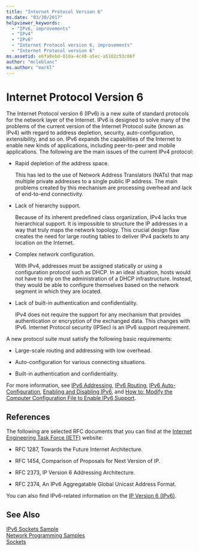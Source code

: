 ```yaml
---
title: "Internet Protocol Version 6"
ms.date: "03/30/2017"
helpviewer_keywords: 
  - "IPv6, improvements"
  - "IPv4"
  - "IPv6"
  - "Internet Protocol version 6, improvements"
  - "Internet Protocol version 6"
ms.assetid: e6fa8ebd-010a-4c48-a5ec-a5102c53c06f
author: "mcleblanc"
ms.author: "markl"
---
```

# Internet Protocol Version 6
The Internet Protocol version 6 (IPv6) is a new suite of standard protocols for the network layer of the Internet. IPv6 is designed to solve many of the problems of the current version of the Internet Protocol suite (known as IPv4) with regard to address depletion, security, auto-configuration, extensibility, and so on. IPv6 expands the capabilities of the Internet to enable new kinds of applications, including peer-to-peer and mobile applications. The following are the main issues of the current IPv4 protocol:  
  
-   Rapid depletion of the address space.  
  
     This has led to the use of Network Address Translators (NATs) that map multiple private addresses to a single public IP address. The main problems created by this mechanism are processing overhead and lack of end-to-end connectivity.  
  
-   Lack of hierarchy support.  
  
     Because of its inherent predefined class organization, IPv4 lacks true hierarchical support. It is impossible to structure the IP addresses in a way that truly maps the network topology. This crucial design flaw creates the need for large routing tables to deliver IPv4 packets to any location on the Internet.  
  
-   Complex network configuration.  
  
     With IPv4, addresses must be assigned statically or using a configuration protocol such as DHCP. In an ideal situation, hosts would not have to rely on the administration of a DHCP infrastructure. Instead, they would be able to configure themselves based on the network segment in which they are located.  
  
-   Lack of built-in authentication and confidentiality.  
  
     IPv4 does not require the support for any mechanism that provides authentication or encryption of the exchanged data. This changes with IPv6. Internet Protocol security (IPSec) is an IPv6 support requirement.  
  
 A new protocol suite must satisfy the following basic requirements:  
  
-   Large-scale routing and addressing with low overhead.  
  
-   Auto-configuration for various connecting situations.  
  
-   Built-in authentication and confidentiality.  
  
 For more information, see [IPv6 Addressing](../../../docs/framework/network-programming/ipv6-addressing.md), [IPv6 Routing](../../../docs/framework/network-programming/ipv6-routing.md), [IPv6 Auto-Configuration](../../../docs/framework/network-programming/ipv6-auto-configuration.md), [Enabling and Disabling IPv6](../../../docs/framework/network-programming/enabling-and-disabling-ipv6.md), and [How to: Modify the Computer Configuration File to Enable IPv6 Support](../../../docs/framework/network-programming/how-to-modify-the-computer-configuration-file-to-enable-ipv6-support.md).  
  
## References  
 The following are selected RFC documents that you can find at the [Internet Engineering Task Force (IETF)](https://www.ietf.org/) website:  
  
-   RFC 1287, Towards the Future Internet Architecture.  
  
-   RFC 1454, Comparison of Proposals for Next Version of IP.  
  
-   RFC 2373, IP Version 6 Addressing Architecture.  
  
-   RFC 2374, An IPv6 Aggregatable Global Unicast Address Format.  
  
 You can also find IPv6-related information on the [IP Version 6 (IPv6)](https://docs.microsoft.com/previous-versions/windows/it-pro/windows-server-2008-R2-and-2008/dd379498%28v=ws.10%29).  
  
## See Also  
 [IPv6 Sockets Sample](https://docs.microsoft.com/previous-versions/dotnet/netframework-3.0/ms180981%28v=vs.85%29)  
 [Network Programming Samples](../../../docs/framework/network-programming/network-programming-samples.md)  
 [Sockets](../../../docs/framework/network-programming/sockets.md)
